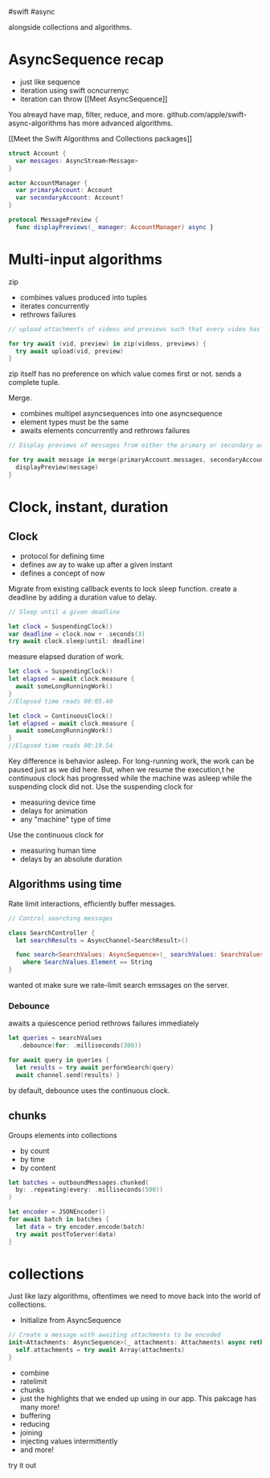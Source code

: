 #swift #async 

alongside collections and algorithms.

# AsyncSequence recap
* just like sequence
* iteration using swift ocncurrenyc
* iteration can throw
[[Meet AsyncSequence]]

You alreayd have map, filter, reduce, and more.
github.com/apple/swift-async-algorithms has more advanced algorithms.

[[Meet the Swift Algorithms and Collections packages]]

```swift
struct Account {
  var messages: AsyncStream<Message>
}  

actor AccountManager {
  var primaryAccount: Account
  var secondaryAccount: Account? 
}

protocol MessagePreview {
  func displayPreviews(_ manager: AccountManager) async }
```
# Multi-input algorithms
zip
* combines values produced into tuples
* iterates concurrently
* rethrows failures

```swift
// upload attachments of videos and previews such that every video has a preview that are created concurrently so that neither blocks each other. 

for try await (vid, preview) in zip(videos, previews) {
  try await upload(vid, preview)
}
```

zip itself has no preference on which value comes first or not.
sends a complete tuple.

Merge.
* combines multipel asyncsequences into one asyncsequence
* element types must be the same
* awaits elements concurrently and rethrows failures

```swift
// Display previews of messages from either the primary or secondary account

for try await message in merge(primaryAccount.messages, secondaryAccount.messages) {
  displayPreview(message)
}
```

# Clock, instant, duration

## Clock
* protocol for defining time
* defines aw ay to wake up after a given instant
* defines a concept of now

Migrate from existing callback events to lock sleep function.  create a deadline by adding a duration value to delay.
```swift
// Sleep until a given deadline

let clock = SuspendingClock()
var deadline = clock.now + .seconds(3)
try await clock.sleep(until: deadline)
```
measure elapsed duration of work.
```swift
let clock = SuspendingClock()
let elapsed = await clock.measure {
  await someLongRunningWork()
}
//Elapsed time reads 00:05.40

let clock = ContinuousClock()
let elapsed = await clock.measure {
  await someLongRunningWork()
}
//Elapsed time reads 00:19.54
```
Key difference is behavior asleep.
For long-running work, the work can be paused just as we did here.  But, when we resume the execution,t he continuous clock has progressed while the machine was asleep while the suspending clock did not.
Use the suspending clock for
* measuring device time
* delays for animation
* any "machine" type of time

Use the continuous clock for
* measuring human time
* delays by an absolute duration

## Algorithms using time
Rate limit interactions, efficiently buffer messages.
```swift
// Control searching messages

class SearchController {
  let searchResults = AsyncChannel<SearchResult>()

  func search<SearchValues: AsyncSequence>(_ searchValues: SearchValues) 
    where SearchValues.Element == String 
}
```
wanted ot make sure we rate-limit search emssages on the server.

### Debounce
awaits a quiescence period
rethrows failures immediately

```swift
let queries = searchValues
   .debounce(for: .milliseconds(300))

for await query in queries {
  let results = try await performSearch(query)
  await channel.send(results) }
```

by default, debounce uses the continuous clock.

## chunks
Groups elements into collections
* by count
* by time
* by content


```swift
let batches = outboundMessages.chunked(
  by: .repeating(every: .milliseconds(500))
)

let encoder = JSONEncoder() 
for await batch in batches {
  let data = try encoder.encode(batch)
  try await postToServer(data) 
}
```

# collections
Just like lazy algorithms, oftentimes we need to move back into the world of collections.
* Initialize from AsyncSequence

```swift
// Create a message with awaiting attachments to be encoded
init<Attachments: AsyncSequence>(_ attachments: Attachments) async rethrows {
  self.attachments = try await Array(attachments)
}
```

* combine
* ratelimit
* chunks
* just the highlights that we ended up using in our app.  This pakcage has many more!
* buffering
* reducing
* joining
* injecting values intermittently
* and more!

try it out
